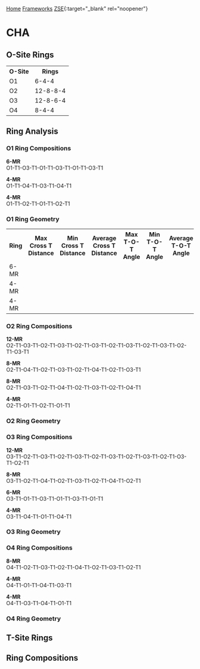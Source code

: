 [Home](/zrdb) [Frameworks](/zrdb/pages/frameworks) [ZSE](https://github.com/jtcrum/zse){:target="_blank" rel="noopener"}

# CHA

## O-Site Rings

<table style="width:70%" class="center">
  <tr>
    <th>O-Site</th>
    <th>Rings</th> 
  </tr>
  <tr>
    <td>O1</td>
    <td>6-4-4</td> 
  </tr>
  <tr>
    <td>O2</td>
    <td>12-8-8-4</td> 
  </tr>
  <tr>
	<td>O3</td>
	<td>12-8-6-4</td>
  </tr>
  <tr>
	<td>O4</td>
	<td>8-4-4</td>
  </tr>
</table>

## Ring Analysis
### O1 Ring Compositions
**6-MR**  
O1-T1-O3-T1-O1-T1-O3-T1-O1-T1-O3-T1

**4-MR**  
O1-T1-O4-T1-O3-T1-O4-T1

**4-MR**  
O1-T1-O2-T1-O1-T1-O2-T1

### O1 Ring Geometry
<table width="100%">
  <tr>
	<th> Ring </th>
	<th> Max Cross T Distance </th>
	<th> Min Cross T Distance </th>
	<th> Average Cross T Distance </th>
	<th> Max T-O-T Angle </th>
	<th> Min T-O-T Angle </th>
	<th> Average T-O-T Angle </th>
  </tr>
  <tr>
	<td> 6-MR </td>
	<td> </td>
	<td> </td>
	<td> </td>
	<td> </td>
	<td> </td>
	<td> </td>
  </tr>
  <tr>
	<td> 4-MR </td>
	<td> </td>
	<td> </td>
	<td> </td>
	<td> </td>
	<td> </td>
	<td> </td>
  </tr>
  <tr>
	<td> 4-MR </td>
	<td> </td>
	<td> </td>
	<td> </td>
	<td> </td>
	<td> </td>
	<td> </td>
  </tr>
</table>

### O2 Ring Compositions
**12-MR**  
O2-T1-O3-T1-O2-T1-O3-T1-O2-T1-O3-T1-O2-T1-O3-T1-O2-T1-O3-T1-O2-T1-O3-T1

**8-MR**  
O2-T1-O4-T1-O2-T1-O3-T1-O2-T1-O4-T1-O2-T1-O3-T1

**8-MR**  
O2-T1-O3-T1-O2-T1-O4-T1-O2-T1-O3-T1-O2-T1-O4-T1

**4-MR**  
O2-T1-O1-T1-O2-T1-O1-T1

### O2 Ring Geometry

### O3 Ring Compositions
**12-MR**  
O3-T1-O2-T1-O3-T1-O2-T1-O3-T1-O2-T1-O3-T1-O2-T1-O3-T1-O2-T1-O3-T1-O2-T1

**8-MR**  
O3-T1-O2-T1-O4-T1-O2-T1-O3-T1-O2-T1-O4-T1-O2-T1

**6-MR**  
O3-T1-O1-T1-O3-T1-O1-T1-O3-T1-O1-T1

**4-MR**  
O3-T1-O4-T1-O1-T1-O4-T1

### O3 Ring Geometry

### O4 Ring Compositions
**8-MR**  
O4-T1-O2-T1-O3-T1-O2-T1-O4-T1-O2-T1-O3-T1-O2-T1

**4-MR**  
O4-T1-O1-T1-O4-T1-O3-T1

**4-MR**  
O4-T1-O3-T1-O4-T1-O1-T1

### O4 Ring Geometry

## T-Site Rings

## Ring Compositions
